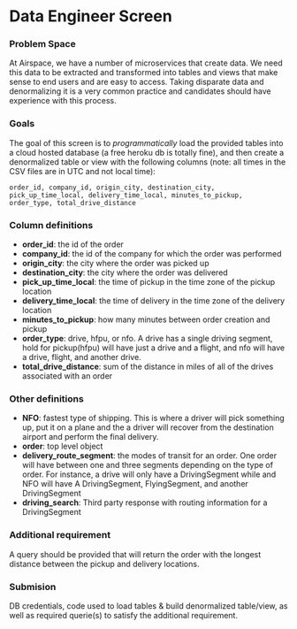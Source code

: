 # Data Engineer Screen

### Problem Space
At Airspace, we have a number of microservices that create data. We need this data to be extracted and transformed into tables and views that make sense to end users and are easy to access. Taking disparate data and denormalizing it is a very common practice and candidates should have experience with this process.
### Goals
The goal of this screen is to *programmatically* load the provided tables into a cloud hosted database (a free heroku db is totally fine), and then create a denormalized table or view with the following columns (note: all times in the CSV files are in UTC and not local time):
```
order_id, company_id, origin_city, destination_city, pick_up_time_local, delivery_time_local, minutes_to_pickup, order_type, total_drive_distance
```

### Column definitions
- **order_id**: the id of the order
- **company_id**: the id of the company for which the order was performed
- **origin_city**: the city where the order was picked up
- **destination_city**: the city where the order was delivered
- **pick_up_time_local**: the time of pickup in the time zone of the pickup location
- **delivery_time_local**: the time of delivery in the time zone of the delivery location
- **minutes_to_pickup**: how many minutes between order creation and pickup
- **order_type**: drive, hfpu, or nfo. A drive has a single driving segment, hold for pickup(hfpu) will have just a drive and a flight, and nfo will have a drive, flight, and another drive.
- **total_drive_distance**: sum of the distance in miles of all of the drives associated with an order

### Other definitions
- **NFO**: fastest type of shipping. This is where a driver will pick something up, put it on a plane and the a driver will recover from the destination airport and perform the final delivery.
- **order**: top level object
- **delivery_route_segment**: the modes of transit for an order. One order will have between one and three segments depending on the type of order. For instance, a drive will only have a DrivingSegment while and NFO will have A DrivingSegment, FlyingSegment, and another DrivingSegment
- **driving_search**: Third party response with routing information for a DrivingSegment

### Additional requirement
A query should be provided that will return the order with the longest distance between the pickup and delivery locations. 

### Submision
DB credentials, code used to load tables & build denormalized table/view, as well as required querie(s) to satisfy the additional requirement. 
